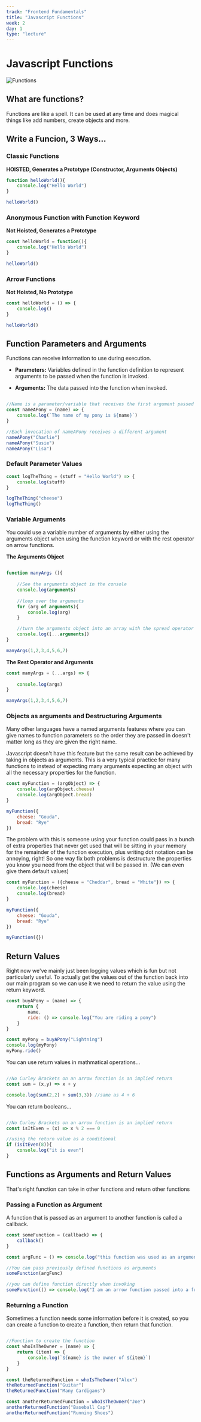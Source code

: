 ```yaml
---
track: "Frontend Fundamentals"
title: "Javascript Functions"
week: 2
day: 1
type: "lecture"
---
```


# Javascript Functions

![Functions](https://www.local-pc-guy.com/wp-content/uploads/2019/03/arrow_function.png)

## What are functions?

Functions are like a spell. It can be used at any time and does magical things like add numbers, create objects and more.

## Write a Funcion, 3 Ways...

### Classic Functions
**HOISTED, Generates a Prototype (Constructor, Arguments Objects)**

```js
function helloWorld(){
    console.log("Hello World")
}

helloWorld()
```

### Anonymous Function with Function Keyword
**Not Hoisted, Generates a Prototype**

```js
const helloWorld = function(){
    console.log("Hello World")
}

helloWorld()
```

### Arrow Functions
**Not Hoisted, No Prototype**

```js
const helloWorld = () => {
    console.log()
}

helloWorld()
```

## Function Parameters and Arguments

Functions can receive information to use during execution.

- **Parameters:** Variables defined in the function definition to represent arguments to be passed when the function is invoked.

- **Arguments:** The data passed into the function when invoked.

```js

//Name is a parameter/variable that receives the first argument passed to nameAPony
const nameAPony = (name) => {
    console.log(`The name of my pony is ${name}`)
}

//Each invocation of nameAPony receives a different argument
nameAPony("Charlie")
nameAPony("Susie")
nameAPony("Lisa")
```

### Default Parameter Values

```js
const logTheThing = (stuff = "Hello World") => {
    console.log(stuff)
}

logTheThing("cheese")
logTheThing()
```

### Variable Arguments

You could use a variable number of arguments by either using the arguments object when using the function keyword or with the rest operator on arrow functions.

**The Arguments Object**

```js

function manyArgs (){
    
    //See the arguments object in the console
    console.log(arguments)
    
    //loop over the arguments
    for (arg of arguments){
        console.log(arg)
    }

    //turn the arguments object into an array with the spread operator and log it
    console.log([...arguments])
}

manyArgs(1,2,3,4,5,6,7)

```

**The Rest Operator and Arguments**

```js
const manyArgs = (...args) => {
    
    console.log(args)
}

manyArgs(1,2,3,4,5,6,7)
```

### Objects as arguments and Destructuring Arguments

Many other languages have a named arguments features where you can give names to function parameters so the order they are passed in doesn't matter long as they are given the right name.

Javascript doesn't have this feature but the same result can be achieved by taking in objects as arguments. This is a very typical practice for many functions to instead of expecting many arguments expecting an object with all the necessary properties for the function.

```js
const myFunction = (argObject) => {
    console.log(argObject.cheese)
    console.log(argObject.bread)
}

myFunction({
    cheese: "Gouda",
    bread: "Rye"
})
```

The problem with this is someone using your function could pass in a bunch of extra properties that never get used that will be sitting in your memory for the remainder of the function execution, plus writing dot notation can be annoying, right! So one way fix both problems is destructure the properties you know you need from the object that will be passed in. (We can even give them default values)

```js
const myFunction = ({cheese = "Cheddar", bread = "White"}) => {
    console.log(cheese)
    console.log(bread)
}

myFunction({
    cheese: "Gouda",
    bread: "Rye"
})

myFunction({})
```

## Return Values

Right now we've mainly just been logging values which is fun but not particularly useful. To actually get the values out of the function back into our main program so we can use it we need to return the value using the return keyword.

```js
const buyAPony = (name) => {
    return {
        name,
        ride: () => console.log("You are riding a pony")
    }
}

const myPony = buyAPony("Lightning")
console.log(myPony)
myPony.ride()
```

You can use return values in mathmatical operations...

```js

//No Curley Brackets on an arrow function is an implied return
const sum = (x,y) => x + y

console.log(sum(2,2) + sum(3,3)) //same as 4 + 6

```

You can return booleans...

```js

//No Curley Brackets on an arrow function is an implied return
const isItEven = (x) => x % 2 === 0

//using the return value as a conditional
if (isItEven(8)){
    console.log("it is even")
}

```

## Functions as Arguments and Return Values

That's right function can take in other functions and return other functions

### Passing a Function as Argument

A function that is passed as an argument to another function is called a callback.

```js
const someFunction = (callback) => {
    callback()
}

const argFunc = () => console.log("this function was used as an argument!")

//You can pass previously defined functions as arguments
someFunction(argFunc)

//you can define function directly when invoking
someFunction(() => console.log("I am an arrow function passed into a function"))
```

### Returning a Function

Sometimes a function needs some information before it is created, so you can create a function to create a function, then return that function.

```js

//Function to create the function
const whoIsTheOwner = (name) => {
    return (item) => {
        console.log(`${name} is the owner of ${item}`)
    }
}

const theReturnedFunction = whoIsTheOwner("Alex")
theReturnedFunction("Guitar")
theReturnedFunction("Many Cardigans")

const anotherReturnedFunction = whoIsTheOwner("Joe")
anotherReturnedFunction("Baseball Cap")
anotherReturnedFunction("Running Shoes")
```
